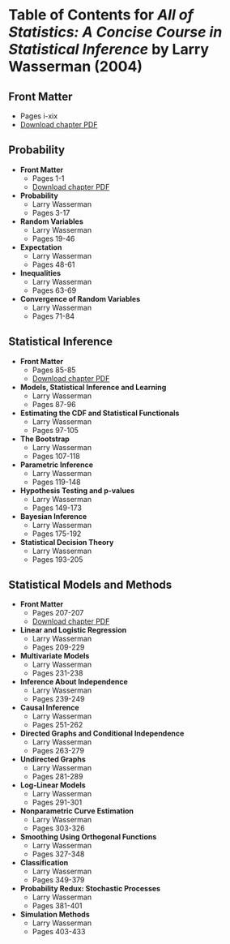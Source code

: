 # Table of Contents for *All of Statistics: A Concise Course in Statistical Inference* by Larry Wasserman (2004)

## Front Matter
- Pages i-xix
- [Download chapter PDF](#)

## Probability
- **Front Matter**
  - Pages 1-1
  - [Download chapter PDF](#)
- **Probability**
  - Larry Wasserman
  - Pages 3-17
- **Random Variables**
  - Larry Wasserman
  - Pages 19-46
- **Expectation**
  - Larry Wasserman
  - Pages 48-61
- **Inequalities**
  - Larry Wasserman
  - Pages 63-69
- **Convergence of Random Variables**
  - Larry Wasserman
  - Pages 71-84

## Statistical Inference
- **Front Matter**
  - Pages 85-85
  - [Download chapter PDF](#)
- **Models, Statistical Inference and Learning**
  - Larry Wasserman
  - Pages 87-96
- **Estimating the CDF and Statistical Functionals**
  - Larry Wasserman
  - Pages 97-105
- **The Bootstrap**
  - Larry Wasserman
  - Pages 107-118
- **Parametric Inference**
  - Larry Wasserman
  - Pages 119-148
- **Hypothesis Testing and p-values**
  - Larry Wasserman
  - Pages 149-173
- **Bayesian Inference**
  - Larry Wasserman
  - Pages 175-192
- **Statistical Decision Theory**
  - Larry Wasserman
  - Pages 193-205

## Statistical Models and Methods
- **Front Matter**
  - Pages 207-207
  - [Download chapter PDF](#)
- **Linear and Logistic Regression**
  - Larry Wasserman
  - Pages 209-229
- **Multivariate Models**
  - Larry Wasserman
  - Pages 231-238
- **Inference About Independence**
  - Larry Wasserman
  - Pages 239-249
- **Causal Inference**
  - Larry Wasserman
  - Pages 251-262
- **Directed Graphs and Conditional Independence**
  - Larry Wasserman
  - Pages 263-279
- **Undirected Graphs**
  - Larry Wasserman
  - Pages 281-289
- **Log-Linear Models**
  - Larry Wasserman
  - Pages 291-301
- **Nonparametric Curve Estimation**
  - Larry Wasserman
  - Pages 303-326
- **Smoothing Using Orthogonal Functions**
  - Larry Wasserman
  - Pages 327-348
- **Classification**
  - Larry Wasserman
  - Pages 349-379
- **Probability Redux: Stochastic Processes**
  - Larry Wasserman
  - Pages 381-401
- **Simulation Methods**
  - Larry Wasserman
  - Pages 403-433